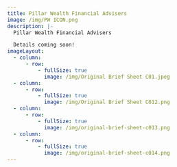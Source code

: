 ```yaml
---
title: Pillar Wealth Financial Advisers
image: /img/PW ICON.png
description: |-
  Pillar Wealth Financial Advisers

  Details coming soon!
imageLayout:
  - column:
      - row:
          - fullSize: true
            image: /img/Original Brief Sheet C01.jpeg
  - column:
      - row:
          - fullSize: true
            image: /img/Original Brief Sheet C012.png
  - column:
      - row:
          - fullSize: true
            image: /img/original-brief-sheet-c013.png
  - column:
      - row:
          - fullSize: true
            image: /img/original-brief-sheet-c014.png
---
```


